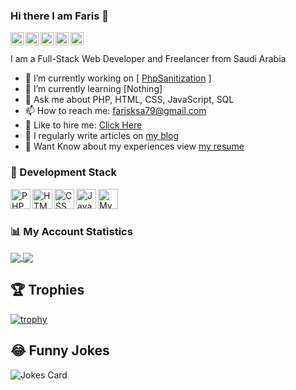 ### Hi there I am Faris 👋

<a href="#">
  <img align="left" alt="Faris | Twitter" width="21px" src="https://image.flaticon.com/icons/svg/889/889147.svg" />
</a>
<a href="https://instagram.com/fariscode">
  <img align="left" alt="Faris | Instagram" width="21px" src="https://image.flaticon.com/icons/svg/2111/2111463.svg" />
</a>
<a href="https://www.facebook.com/faris.mohammed511">
  <img align="left" alt="Faris | Facebook" width="21px" src="https://image.flaticon.com/icons/svg/1384/1384053.svg" />
</a>
<a href="https://www.youtube.com/channel/UCPtkPn6CMSWAAt7ZvD0Ne2A/">
  <img align="left" alt="Faris | YouTube" width="21px" src="https://image.flaticon.com/icons/svg/174/174883.svg" />
</a>
<a href="https://www.linkedin.com/in/farisotaibi/">
  <img align="left" alt="Faris | LinkedIn" width="21px" src="https://image.flaticon.com/icons/svg/174/174857.svg" />
</a>
<br />
<br />
I am a Full-Stack Web Developer and Freelancer from Saudi Arabia

- 🔭 I’m currently working on [ [PhpSanitization](https://github.com/fariscode511/PhpSanitization) ]
- 🌱 I’m currently learning [Nothing]
- 💬 Ask me about PHP, HTML, CSS, JavaScript, SQL
- 📫 How to reach me: farisksa79@gmail.com
- 👔 Like to hire me: [Click Here](mailto:farisksa79@gmail.com)
- 📝 I regularly write articles on [my blog](https://www.farisotaibi.com/)
- 📄 Want Know about my experiences view [my resume](https://github.com/fariscode511/MyCV/blob/main/My_CV.pdf)

### 🔧 Development Stack
<div align="left">
  <a href="http://php.net/">
    <img align="left" alt="PHP" width="32px" src="https://www.flaticon.com/svg/static/icons/svg/919/919830.svg" />
  </a>
  
  <a href="https://whatwg.org/">
    <img align="left" alt="HTML" width="32px" src="https://www.flaticon.com/svg/static/icons/svg/919/919827.svg" />
  </a>
  
  <a href="https://www.w3.org/Style/CSS/">
    <img align="left" alt="CSS" width="32px" src="https://www.flaticon.com/svg/static/icons/svg/919/919826.svg" />
  </a>
  
  <a href="https://www.javascript.com/">
    <img align="left" alt="Javascript" width="32px" src="https://www.flaticon.com/svg/static/icons/svg/919/919828.svg" />
  </a>
  
  <a href="https://www.mysql.com/">
    <img align="left" alt="MySQL" width="32px" src="https://www.flaticon.com/svg/static/icons/svg/919/919836.svg" />
  </a>
</div>

<br />
<br />


### 📊 My Account Statistics

<a href="#">
  <img align="center" src="https://github-readme-stats.vercel.app/api?username=fariscode511&hide=["issues"]&show_icons=true" />
</a>
<a href="#">
  <img align="center" src="https://github-readme-stats.vercel.app/api/top-langs/?username=fariscode511&hide=ruby,blade&show_icons=true&locale=en" />
</a>

## 🏆 Trophies

[![trophy](https://github-profile-trophy.vercel.app/?username=fariscode511)](https://github.com/ryo-ma/github-profile-trophy)

## 😂 Funny Jokes

![Jokes Card](https://readme-jokes.vercel.app/api)
